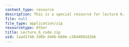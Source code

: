 ```yaml
---
content_type: resource
description: This is a special resource for lecture 6.
file: null
file_type: application/zip
resourcetype: Other
title: Lecture_6_code.zip
uid: 1aad1748-3d6b-3446-6b0e-c3644892d1b6
---
```

